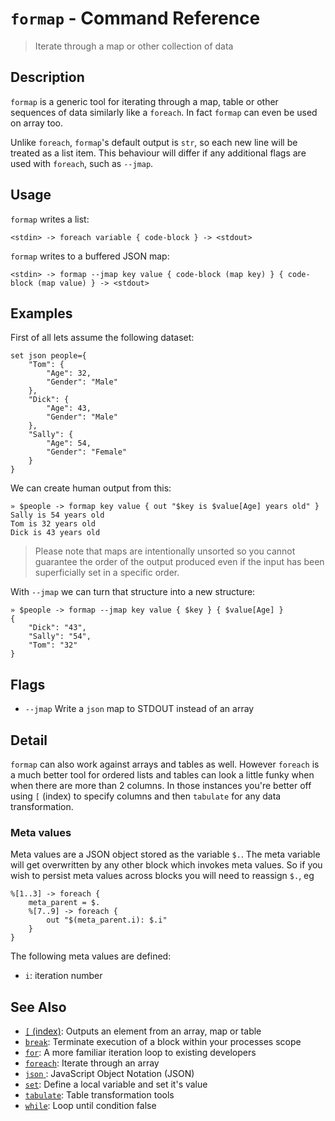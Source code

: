 # `formap` - Command Reference

> Iterate through a map or other collection of data

## Description

`formap` is a generic tool for iterating through a map, table or other
sequences of data similarly like a `foreach`. In fact `formap` can even be
used on array too.

Unlike `foreach`, `formap`'s default output is `str`, so each new line will be
treated as a list item. This behaviour will differ if any additional flags are
used with `foreach`, such as `--jmap`.

## Usage

`formap` writes a list:

    <stdin> -> foreach variable { code-block } -> <stdout>
    
`formap` writes to a buffered JSON map:

    <stdin> -> formap --jmap key value { code-block (map key) } { code-block (map value) } -> <stdout>

## Examples

First of all lets assume the following dataset:

    set json people={
        "Tom": {
            "Age": 32,
            "Gender": "Male"
        },
        "Dick": {
            "Age": 43,
            "Gender": "Male"
        },
        "Sally": {
            "Age": 54,
            "Gender": "Female"
        }
    }
    
We can create human output from this:

    » $people -> formap key value { out "$key is $value[Age] years old" }
    Sally is 54 years old
    Tom is 32 years old
    Dick is 43 years old
    
> Please note that maps are intentionally unsorted so you cannot guarantee the
> order of the output produced even if the input has been superficially set in
> a specific order.

With `--jmap` we can turn that structure into a new structure:

    » $people -> formap --jmap key value { $key } { $value[Age] }
    {
        "Dick": "43",
        "Sally": "54",
        "Tom": "32"
    } 

## Flags

* `--jmap`
    Write a `json` map to STDOUT instead of an array

## Detail

`formap` can also work against arrays and tables as well. However `foreach` is
a much better tool for ordered lists and tables can look a little funky when
when there are more than 2 columns. In those instances you're better off using
`[` (index) to specify columns and then `tabulate` for any data transformation.

### Meta values

Meta values are a JSON object stored as the variable `$.`. The meta variable
will get overwritten by any other block which invokes meta values. So if you
wish to persist meta values across blocks you will need to reassign `$.`, eg

    %[1..3] -> foreach {
        meta_parent = $.
        %[7..9] -> foreach {
            out "$(meta_parent.i): $.i"
        }
    }
    
The following meta values are defined:

* `i`: iteration number

## See Also

* [`[` (index)](../commands/index.md):
  Outputs an element from an array, map or table
* [`break`](../commands/break.md):
  Terminate execution of a block within your processes scope
* [`for`](../commands/for.md):
  A more familiar iteration loop to existing developers
* [`foreach`](../commands/foreach.md):
  Iterate through an array
* [`json` ](../types/json.md):
  JavaScript Object Notation (JSON)
* [`set`](../commands/set.md):
  Define a local variable and set it's value
* [`tabulate`](../commands/tabulate.md):
  Table transformation tools
* [`while`](../commands/while.md):
  Loop until condition false